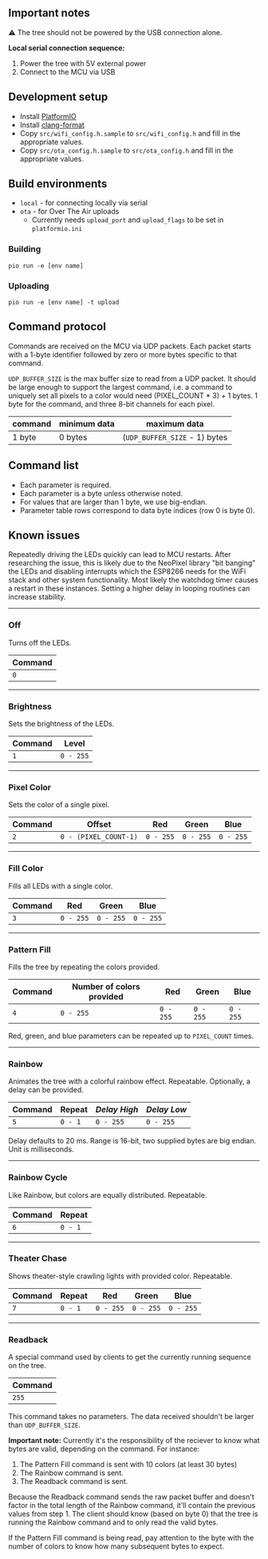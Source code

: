## Important notes

⚠️ The tree should not be powered by the USB connection alone.

**Local serial connection sequence:**
1. Power the tree with 5V external power
2. Connect to the MCU via USB

## Development setup

- Install [PlatformIO](https://platformio.org/)
- Install [clang-format](https://clang.llvm.org/docs/ClangFormat.html)
- Copy `src/wifi_config.h.sample` to `src/wifi_config.h` and fill in the appropriate values.
- Copy `src/ota_config.h.sample` to `src/ota_config.h` and fill in the appropriate values.

## Build environments

- `local` - for connecting locally via serial
- `ota` - for Over The Air uploads
  - Currently needs `upload_port` and `upload_flags` to be set in `platformio.ini`

### Building

`pio run -e [env name]`

### Uploading

`pio run -e [env name] -t upload`

## Command protocol

Commands are received on the MCU via UDP packets. Each packet starts with a 1-byte identifier followed by zero or more bytes specific to that command.

`UDP_BUFFER_SIZE` is the max buffer size to read from a UDP packet. It should be large enough to support the largest command, i.e. a command to uniquely set all pixels to a color would need (PIXEL_COUNT * 3) + 1 bytes. 1 byte for the command, and three 8-bit channels for each pixel.

| command | minimum data | maximum data |
| - | - | - |
| 1 byte  | 0 bytes | (`UDP_BUFFER_SIZE` - 1) bytes |

## Command list

- Each parameter is required.
- Each parameter is a byte unless otherwise noted.
- For values that are larger than 1 byte, we use big-endian.
- Parameter table rows correspond to data byte indices (row 0 is byte 0).

## Known issues

Repeatedly driving the LEDs quickly can lead to MCU restarts. After researching the issue, this is likely due to the NeoPixel library "bit banging" the LEDs and disabling interrupts which the ESP8266 needs for the WiFi stack and other system functionality. Most likely the watchdog timer causes a restart in these instances. Setting a higher delay in looping routines can increase stability.

---

### Off

Turns off the LEDs.

| Command |
| - |
| `0` |

----

### Brightness

Sets the brightness of the LEDs.

| Command | Level |
| - | - |
| `1` | `0 - 255` |

----

### Pixel Color

Sets the color of a single pixel.

| Command | Offset | Red | Green | Blue |
| - | - | - | - | - |
| `2` |  `0 - (PIXEL_COUNT-1)` | `0 - 255` | `0 - 255` | `0 - 255` |

---

### Fill Color

Fills all LEDs with a single color.

| Command | Red | Green | Blue |
| - | - | - | - |
| `3` | `0 - 255` | `0 - 255` | `0 - 255` |

---

### Pattern Fill

Fills the tree by repeating the colors provided.

| Command | Number of colors provided | Red | Green | Blue |
| - | - | - | - | - |
| `4` | `0 - 255` | `0 - 255` | `0 - 255` | `0 - 255` |

Red, green, and blue parameters can be repeated up to `PIXEL_COUNT` times.

---

### Rainbow

Animates the tree with a colorful rainbow effect. Repeatable. Optionally, a delay can be provided.

| Command | Repeat | _Delay High_ | _Delay Low_ |
| - | - | - | - |
| `5` | `0 - 1` | `0 - 255` | `0 - 255` |

Delay defaults to 20 ms. Range is 16-bit, two supplied bytes are big endian. Unit is milliseconds.

---

### Rainbow Cycle

Like Rainbow, but colors are equally distributed. Repeatable.

| Command | Repeat |
| - | - |
| `6` | `0 - 1` |

---

### Theater Chase

Shows theater-style crawling lights with provided color. Repeatable.

| Command | Repeat | Red | Green | Blue |
| - | - | - | - | - |
| `7` | `0 - 1` | `0 - 255` | `0 - 255` | `0 - 255` |

---

### Readback

A special command used by clients to get the currently running sequence on the tree.

| Command |
| - |
| `255` |

This command takes no parameters. The data received shouldn't be larger than `UDP_BUFFER_SIZE`.

**Important note:** Currently it's the responsibility of the reciever to know what bytes are valid, depending on the command. For instance:

1. The Pattern Fill command is sent with 10 colors (at least 30 bytes)
2. The Rainbow command is sent.
3. The Readback command is sent.

Because the Readback command sends the raw packet buffer and doesn't factor in the total length of the Rainbow command, it'll contain the previous values from step 1. The client should know (based on byte 0) that the tree is running the Rainbow command and to only read the valid bytes.

If the Pattern Fill command is being read, pay attention to the byte with the number of colors to know how many subsequent bytes to expect.
